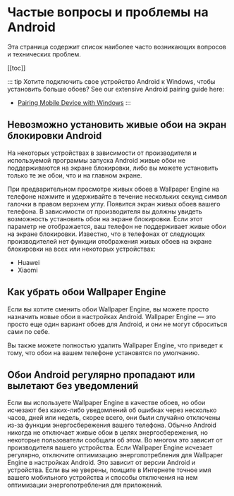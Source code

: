# Частые вопросы и проблемы на Android

Эта страница содержит список наиболее часто возникающих вопросов и технических проблем.

[[toc]]

::: tip
Хотите подключить свое устройство Android к Windows, чтобы установить больше обоев? See our extensive Android pairing guide here:

* [Pairing Mobile Device with Windows](/mobile/pairing.html)
:::

## Невозможно установить живые обои на экран блокировки Android

На некоторых устройствах в зависимости от производителя и используемой программы запуска Android живые обои не поддерживаются на экране блокировки, либо вы можете установить только те же обои, что и на главном экране.

При предварительном просмотре живых обоев в Wallpaper Engine на телефоне нажмите и удерживайте в течение нескольких секунд символ галочки в правом верхнем углу. Появится экран живых обоев вашего телефона. В зависимости от производителя вы должны увидеть возможность установить обои на экране блокировки. Если этот параметр не отображается, ваш телефон не поддерживает живые обои на экране блокировки. Известно, что в телефонах от следующих производителей нет функции отображения живых обоев на экране блокировки на всех или некоторых устройствах:

* Huawei
* Xiaomi

## Как убрать обои Wallpaper Engine

Если вы хотите сменить обои Wallpaper Engine, вы можете просто назначить новые обои в настройках Android. Wallpaper Engine — это просто еще один вариант обоев для Android, и они не могут сброситься сами по себе.

Вы также можете полностью удалить Wallpaper Engine, что приведет к тому, что обои на вашем телефоне установятся по умолчанию.

## Обои Android регулярно пропадают или вылетают без уведомлений

Если вы используете Wallpaper Engine в качестве обоев, но обои исчезают без каких-либо уведомлений об ошибках через несколько часов, дней или недель, скорее всего, они были случайно отключены из-за функции энергосбережения вашего телефона. Обычно Android никогда не отключает живые обои в целях энергосбережения, но некоторые пользователи сообщали об этом. Во многом это зависит от производителя вашего устройства. Если Wallpaper Engine исчезает регулярно, отключите оптимизацию энергопотребления для Wallpaper Engine в настройках Android. Это зависит от версии Android и устройства. Если вы не уверены, поищите в Интернете точное имя вашего мобильного устройства и способы отключения на нем оптимизации энергопотребления для приложений.